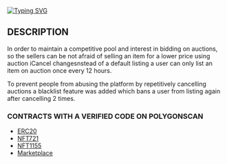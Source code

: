 [![Typing SVG](https://readme-typing-svg.herokuapp.com?font=Bungee+Inline&size=34&duration=7000&pause=1000&color=3F7400&center=true&width=970&lines=NFT+MARKETPLACE)](https://git.io/typing-svg)
## DESCRIPTION
In order to maintain a competitive pool and interest in bidding on auctions, so the sellers can be not afraid of selling an item for a lower price using auction iCancel changesnstead of a default listing a user can only list an item on auction once every 12 hours.

To prevent people from abusing the platform by repetitively cancelling auctions a blacklist feature was added which bans a user from listing again after cancelling 2 times.

### CONTRACTS WITH A VERIFIED CODE ON POLYGONSCAN

- [ERC20](https://mumbai.polygonscan.com/address/0xcEce18FBBDa539608F68a3716C1aDa2364E55174#code) 
- [NFT721](https://mumbai.polygonscan.com/address/0xA868B89e8685E34d1786B8c6112ac13e1a3B8a0A#code)
- [NFT1155](https://mumbai.polygonscan.com/address/0x5C9548E630815B511c689749C042e2767aBB558B#code)
- [Marketplace](https://mumbai.polygonscan.com/address/0x091952a1EB0f8E0344dbfD9D550c452B77C7b8f6#code)
